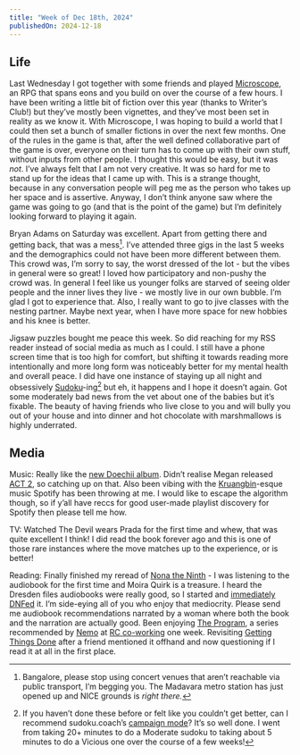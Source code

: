 ```yaml
---
title: "Week of Dec 18th, 2024"
publishedOn: 2024-12-18
---
```


## Life

Last Wednesday I got together with some friends and played [Microscope](https://lamemage.com/microscope/), an RPG that spans eons and you build on over the course of a few hours. I have been writing a little bit of fiction over this year (thanks to Writer’s Club!) but they’ve mostly been vignettes, and they’ve most been set in reality as we know it. With Microscope, I was hoping to build a world that I could then set a bunch of smaller fictions in over the next few months. One of the rules in the game is that, after the well defined collaborative part of the game is over, everyone on their turn has to come up with their own stuff, without inputs from other people. I thought this would be easy, but it was _not_. I’ve always felt that I am not very creative. It was so hard for me to stand up for the ideas that I came up with. This is a strange thought, because in any conversation people will peg me as the person who takes up her space and is assertive. Anyway, I don’t think anyone saw where the game was going to go (and that is the point of the game) but I’m definitely looking forward to playing it again.

Bryan Adams on Saturday was excellent. Apart from getting there and getting back, that was a mess[^1]. I’ve attended three gigs in the last 5 weeks and the demographics could not have been more different between them. This crowd was, I’m sorry to say, the worst dressed of the lot - but the vibes in general were so great! I loved how participatory and non-pushy the crowd was. In general I feel like us younger folks are starved of seeing older people and the inner lives they live - we mostly live in our own bubble. I’m glad I got to experience that. Also, I really want to go to jive classes with the nesting partner. Maybe next year, when I have more space for new hobbies and his knee is better.

Jigsaw puzzles bought me peace this week. So did reaching for my RSS reader instead of social media as much as I could. I still have a phone screen time that is too high for comfort, but shifting it towards reading more intentionally and more long form was noticeably better for my mental health and overall peace. I did have one instance of staying up all night and obsessively [Sudoku](https://sudoku.coach/)-ing[^2] but eh, it happens and I hope it doesn’t again. Got some moderately bad news from the vet about one of the babies but it’s fixable. The beauty of having friends who live close to you and will bully you out of your house and into dinner and hot chocolate with marshmallows is highly underrated.

## Media

Music: Really like the [new Doechii album](https://open.spotify.com/album/60UzB8mOCMpc7xkuJE6Bwc?si=NGS_JsaNRuuJb7g9ueJc6Q). Didn’t realise Megan released [ACT 2](https://open.spotify.com/album/7KYpVsgw7yqbfmGBp9gYiR?si=qrHqXnxNRp6CibPTzWXxKA), so catching up on that. Also been vibing with the [Kruangbin](https://open.spotify.com/artist/2mVVjNmdjXZZDvhgQWiakk?si=7TpFye_rRvSQPzidx7cKCA)-esque music Spotify has been throwing at me. I would like to escape the algorithm though, so if y’all have reccs for good user-made playlist discovery for Spotify then please tell me how.

TV: Watched The Devil wears Prada for the first time and whew, that was quite excellent I think! I did read the book forever ago and this is one of those rare instances where the move matches up to the experience, or is better!

Reading: Finally finished my reread of [Nona the Ninth](https://www.goodreads.com/book/show/58662507-nona-the-ninth) - I was listening to the audiobook for the first time and Moira Quirk is a treasure. I heard the Dresden files audiobooks were really good, so I started and [immediately DNFed](https://www.goodreads.com/review/show/7086687581) it. I’m side-eying all of you who enjoy that mediocrity. Please send me audiobook recommendations narrated by a woman where both the book and the narration are actually good. Been enjoying [The Program](https://open.spotify.com/show/1ZQcGQMhrwF7MnXtFxt77z?si=a87c86dc37ea4d2d), a series recommended by [Nemo](https://captnemo.in/) at [RC co-working](https://captnemo.in/cowork/) one week. Revisiting [Getting Things Done](https://www.goodreads.com/book/show/22521573-getting-things-done) after a friend mentioned it offhand and now questioning if I read it at all in the first place.

[^1]: Bangalore, please stop using concert venues that aren’t reachable via public transport, I’m begging you. The Madavara metro station has just opened up and NICE grounds is _right there._

[^2]: If you haven’t done these before or felt like you couldn’t get better, can I recommend sudoku.coach’s [campaign mode](https://sudoku.coach/en/campaign)? It’s so well done. I went from taking 20+ minutes to do a Moderate sudoku to taking about 5 minutes to do a Vicious one over the course of a few weeks!
